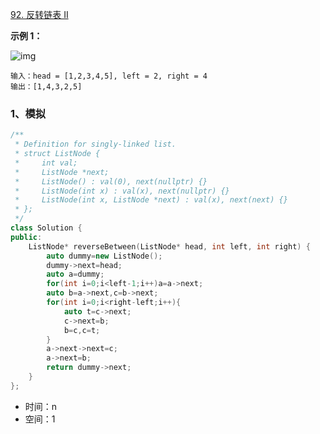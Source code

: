 [92. 反转链表 II](https://leetcode.cn/problems/reverse-linked-list-ii/)

**示例 1：**

![img](https://assets.leetcode.com/uploads/2021/02/19/rev2ex2.jpg)

```
输入：head = [1,2,3,4,5], left = 2, right = 4
输出：[1,4,3,2,5]
```



### 1、模拟

```cpp
/**
 * Definition for singly-linked list.
 * struct ListNode {
 *     int val;
 *     ListNode *next;
 *     ListNode() : val(0), next(nullptr) {}
 *     ListNode(int x) : val(x), next(nullptr) {}
 *     ListNode(int x, ListNode *next) : val(x), next(next) {}
 * };
 */
class Solution {
public:
    ListNode* reverseBetween(ListNode* head, int left, int right) {
        auto dummy=new ListNode();
        dummy->next=head;
        auto a=dummy;
        for(int i=0;i<left-1;i++)a=a->next;
        auto b=a->next,c=b->next;
        for(int i=0;i<right-left;i++){
            auto t=c->next;
            c->next=b;
            b=c,c=t;
        }
        a->next->next=c;
        a->next=b;
        return dummy->next;
    }
};
```

- 时间：n
- 空间：1